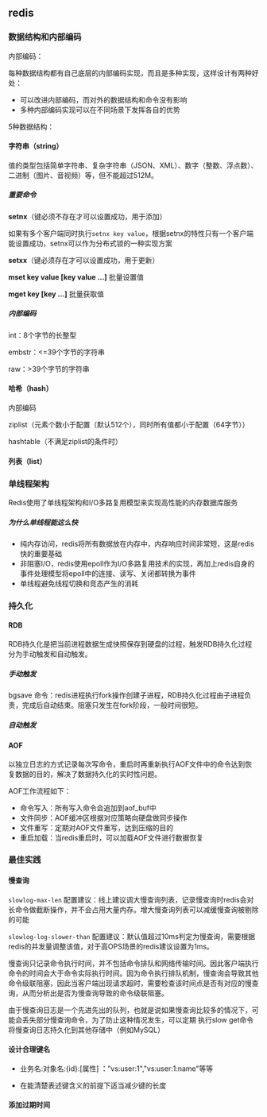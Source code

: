 ## redis

### 数据结构和内部编码

内部编码：

每种数据结构都有自己底层的内部编码实现，而且是多种实现，这样设计有两种好处：

- 可以改进内部编码，而对外的数据结构和命令没有影响
- 多种内部编码实现可以在不同场景下发挥各自的优势

5种数据结构：

#### 字符串（string）

值的类型包括简单字符串、复杂字符串（JSON、XML）、数字（整数、浮点数）、二进制（图片、音视频）等，但不能超过512M。

##### 重要命令

**setnx**（键必须不存在才可以设置成功，用于添加）

如果有多个客户端同时执行`setnx key value`，根据setnx的特性只有一个客户端能设置成功，setnx可以作为分布式锁的一种实现方案

**setxx**（键必须存在才可以设置成功，用于更新）

**mset key value [key value ...]** 批量设置值

**mget key [key ...]** 批量获取值

##### 内部编码

int：8个字节的长整型

embstr：<=39个字节的字符串

raw：>39个字节的字符串

#### 哈希（hash）

内部编码

ziplist（元素个数小于配置（默认512个），同时所有值都小于配置（64字节））

hashtable（不满足ziplist的条件时）

#### 列表（list）



### 单线程架构

Redis使用了单线程架构和I/O多路复用模型来实现高性能的内存数据库服务

##### 为什么单线程能这么快

+ 纯内存访问，redis将所有数据放在内存中，内存响应时间非常短，这是redis快的重要基础
+ 非阻塞I/O，redis使用epoll作为I/O多路复用技术的实现，再加上redis自身的事件处理模型将epoll中的连接、读写、关闭都转换为事件
+ 单线程避免线程切换和竞态产生的消耗

### 持久化

#### RDB

RDB持久化是把当前进程数据生成快照保存到硬盘的过程，触发RDB持久化过程分为手动触发和自动触发。

##### 手动触发

bgsave 命令：redis进程执行fork操作创建子进程，RDB持久化过程由子进程负责，完成后自动结束。阻塞只发生在fork阶段，一般时间很短。

##### 自动触发

#### AOF

以独立日志的方式记录每次写命令，重启时再重新执行AOF文件中的命令达到恢复数据的目的，解决了数据持久化的实时性问题。

AOF工作流程如下：

+ 命令写入：所有写入命令会追加到aof_buf中
+ 文件同步：AOF缓冲区根据对应策略向硬盘做同步操作
+ 文件重写：定期对AOF文件重写，达到压缩的目的
+ 重启加载：当redis重启时，可以加载AOF文件进行数据恢复

### 最佳实践

#### 慢查询

`slowlog-max-len` 配置建议：线上建议调大慢查询列表，记录慢查询时redis会对长命令做截断操作，并不会占用大量内存。增大慢查询列表可以减缓慢查询被剔除的可能

`slowlog-log-slower-than` 配置建议：默认值超过10ms判定为慢查询，需要根据redis的并发量调整该值，对于高OPS场景的redis建议设置为1ms。

慢查询只记录命令执行时间，并不包括命令排队和网络传输时间。因此客户端执行命令的时间会大于命令实际执行时间。因为命令执行排队机制，慢查询会导致其他命令级联阻塞，因此当客户端出现请求超时，需要检查该时间点是否有对应的慢查询，从而分析出是否为慢查询导致的命令级联阻塞。

由于慢查询日志是一个先进先出的队列，也就是说如果慢查询比较多的情况下，可能会丢失部分慢查询命令，为了防止这种情况发生，可以定期 执行slow get命令将慢查询日志持久化到其他存储中（例如MySQL）

#### 设计合理键名

+ 业务名:对象名:{id}:[属性] ：”vs:user:1","vs:user:1:name"等等

+ 在能清楚表述键含义的前提下适当减少键的长度

#### 添加过期时间



